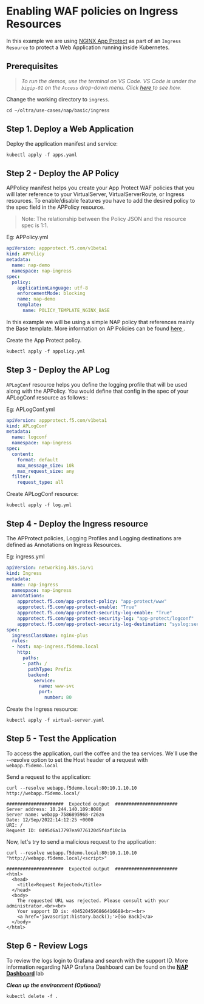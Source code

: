 # Enabling WAF policies on Ingress Resources

In this example we are using [NGINX App Protect](https://www.nginx.com/products/nginx-app-protect/) as part of an `Ingress Resource` to protect a Web Application running inside Kubernetes.

## Prerequisites

> *To run the demos, use the terminal on VS Code. VS Code is under the `bigip-01` on the `Access` drop-down menu. Click <a href="https://raw.githubusercontent.com/F5EMEA/oltra/main/vscode.png"> here </a> to see how.*

Change the working directory to `ingress`.
```
cd ~/oltra/use-cases/nap/basic/ingress
```

## Step 1. Deploy a Web Application

Deploy the application manifest and service:
```
kubectl apply -f apps.yaml
```

## Step 2 - Deploy the AP Policy
APPolicy manifest helps you create your App Protect WAF policies that you will later reference to your VirtualServer, VirtualServerRoute, or Ingress resources. To enable/disable features you have to add the desired policy to the spec field in the APPolicy resource.

> Note: The relationship between the Policy JSON and the resource spec is 1:1.

Eg: APPolicy.yml
```yml
apiVersion: appprotect.f5.com/v1beta1
kind: APPolicy
metadata:
  name: nap-demo
  namespace: nap-ingress
spec:
  policy:
    applicationLanguage: utf-8
    enforcementMode: blocking
    name: nap-demo
    template:
      name: POLICY_TEMPLATE_NGINX_BASE
```
In this example we will be using a simple NAP policy that references mainly the Base template. More information on AP Policies can be found <a href="https://docs.nginx.com/nginx-app-protect/configuration-guide/configuration/#policy-configuration-overview"> here </a>. 

Create the App Protect policy.
```
kubectl apply -f appolicy.yml
```

## Step 3 - Deploy the AP Log
`APLogConf` resource helps you define the logging profile that will be used along with the APPolicy. You would define that config in the spec of your APLogConf resource as follows::

Eg: APLogConf.yml
```yml
apiVersion: appprotect.f5.com/v1beta1
kind: APLogConf
metadata:
  name: logconf
  namespace: nap-ingress
spec:
  content:
    format: default
    max_message_size: 10k
    max_request_size: any
  filter:
    request_type: all
```

Create APLogConf resource:
```
kubectl apply -f log.yml
```

## Step 4 - Deploy the Ingress resource
The APProtect policies, Logging Profiles and Logging destinations are defined as Annotations on Ingress Resources.

Eg: ingress.yml
```yml
apiVersion: networking.k8s.io/v1
kind: Ingress
metadata:
  name: nap-ingress
  namespace: nap-ingress
  annotations:
    appprotect.f5.com/app-protect-policy: "app-protect/www"
    appprotect.f5.com/app-protect-enable: "True"                              
    appprotect.f5.com/app-protect-security-log-enable: "True"                 
    appprotect.f5.com/app-protect-security-log: "app-protect/logconf" 
    appprotect.f5.com/app-protect-security-log-destination: "syslog:server=10.1.1.7:515"
spec:
  ingressClassName: nginx-plus
  rules:
  - host: nap-ingress.f5demo.local
    http:
      paths:
      - path: /
        pathType: Prefix
        backend:
          service:
            name: www-svc
            port:
              number: 80
```      

Create the Ingress resource:
```
kubectl apply -f virtual-server.yaml
```

## Step 5 - Test the Application

To access the application, curl the coffee and the tea services. We'll use the --resolve option to set the Host header of a request with `webapp.f5demo.local`

Send a request to the application:
```
curl --resolve webapp.f5demo.local:80:10.1.10.10 http://webapp.f5demo.local/

#####################  Expected output  #######################
Server address: 10.244.140.109:8080
Server name: webapp-7586895968-r26zn
Date: 12/Sep/2022:14:12:25 +0000
URI: /
Request ID: 0495d6a17797ea9776120d5f4af10c1a
```

Now, let's try to send a malicious request to the application:
```
curl --resolve webapp.f5demo.local:80:10.1.10.10 "http://webapp.f5demo.local/<script>"

#####################  Expected output  #######################
<html>
  <head>
    <title>Request Rejected</title>
  </head>
  <body>
    The requested URL was rejected. Please consult with your administrator.<br><br>
    Your support ID is: 4045204596866416688<br><br>
    <a href='javascript:history.back();'>[Go Back]</a>
  </body>
</html>
```

## Step 6 - Review Logs

To review the logs login to Grafana and search with the support ID. More information regarding NAP Grafana Dashboard can be found on the [**NAP Dashboard**](https://github.com/F5EMEA/oltra/tree/main/use-cases/app-protect/monitoring) lab


***Clean up the environment (Optional)***
```
kubectl delete -f .
```
